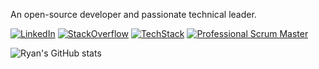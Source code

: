 An open-source developer and passionate technical leader.

[![LinkedIn](https://img.shields.io/badge/my-LinkedIn-blue)](http://bit.ly/rwu_linkedin) 
[![StackOverflow](https://img.shields.io/stackexchange/stackoverflow/r/471840?color=orange&label=StackOverFlow)](http://bit.ly/ryan-sof)
[![TechStack](https://img.shields.io/badge/Tech-Stack-brightgreen)](https://bit.ly/ryan-stack) 
[![Professional Scrum Master](https://img.shields.io/badge/Scrum.org-PSM_I-blue)](http://bit.ly/ryan_scrum) 

![Ryan's GitHub stats](https://github-readme-stats.vercel.app/api?username=ryanhanwu&hide=contribs,prs)
<!--
**ryanhanwu/ryanhanwu** is a ✨ _special_ ✨ repository because its `README.md` (this file) appears on your GitHub profile.
https://managerreadme.com/readme/ryanhanwu/rv3egu

Here are some ideas to get you started:

- 🔭 I’m currently working on ...
- 🌱 I’m currently learning ...
- 👯 I’m looking to collaborate on ...
- 🤔 I’m looking for help with ...
- 💬 Ask me about ...
- 📫 How to reach me: ...
- 😄 Pronouns: ...
- ⚡ Fun fact: ...
-->

